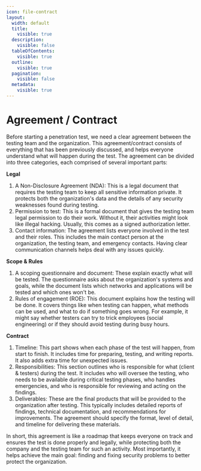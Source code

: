 ```yaml
---
icon: file-contract
layout:
  width: default
  title:
    visible: true
  description:
    visible: false
  tableOfContents:
    visible: true
  outline:
    visible: true
  pagination:
    visible: false
  metadata:
    visible: true
---
```


# Agreement / Contract

Before starting a penetration test, we need a clear agreement between the testing team and the organization. This agreement/contract consists of everything that has been previously discussed, and helps everyone understand what will happen during the test. The agreement can be divided into three categories, each comprised of several important parts:

**Legal**

1. A Non-Disclosure Agreement (NDA): This is a legal document that requires the testing team to keep all sensitive information private. It protects both the organization's data and the details of any security weaknesses found during testing.
2. Permission to test: This is a formal document that gives the testing team legal permission to do their work. Without it, their activities might look like illegal hacking. Usually, this comes as a signed authorization letter.
3. Contact information: The agreement lists everyone involved in the test and their roles. This includes the main contact person at the organization, the testing team, and emergency contacts. Having clear communication channels helps deal with any issues quickly.

**Scope & Rules**

1. A scoping questionnaire and document: These explain exactly what will be tested. The questionnaire asks about the organization's systems and goals, while the document lists which networks and applications will be tested and which ones won't be.
2. Rules of engagement (ROE): This document explains how the testing will be done. It covers things like when testing can happen, what methods can be used, and what to do if something goes wrong. For example, it might say whether testers can try to trick employees (social engineering) or if they should avoid testing during busy hours.

**Contract**

1. Timeline: This part shows when each phase of the test will happen, from start to finish. It includes time for preparing, testing, and writing reports. It also adds extra time for unexpected issues.
2. Responsibilities: This section outlines who is responsible for what (client & testers) during the test. It includes who will oversee the testing, who needs to be available during critical testing phases, who handles emergencies, and who is responsible for reviewing and acting on the findings.
3. Deliverables: These are the final products that will be provided to the organization after testing. This typically includes detailed reports of findings, technical documentation, and recommendations for improvements. The agreement should specify the format, level of detail, and timeline for delivering these materials.

In short, this agreement is like a roadmap that keeps everyone on track and ensures the test is done properly and legally, while protecting both the company and the testing team for such an activity. Most importantly, it helps achieve the main goal: finding and fixing security problems to better protect the organization.
